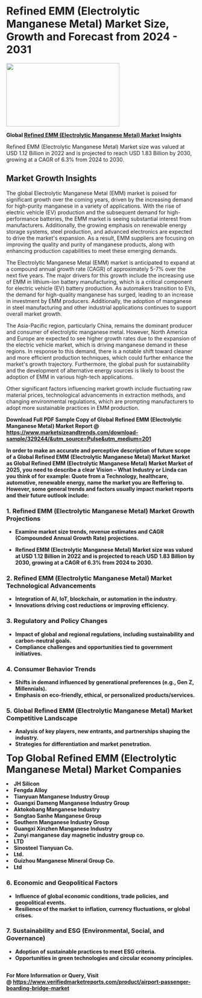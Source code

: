 <H1>Refined EMM (Electrolytic Manganese Metal) Market Size, Growth and Forecast from 2024 - 2031</H1><img class="aligncenter size-medium wp-image-584254" src="https://thirdeyenews.in/wp-content/uploads/2024/09/Global-Market-Research-300x168.jpeg" alt="" width="300" height="168" /><p><strong>Global&nbsp;<a href="https://www.marketsizeandtrends.com/download-sample/329244/&amp;utm_source=Pulse&amp;utm_medium=201">Refined EMM (Electrolytic Manganese Metal) Market</a> Insights</strong></p><p>Refined EMM (Electrolytic Manganese Metal) Market size was valued at USD 1.12 Billion in 2022 and is projected to reach USD 1.83 Billion by 2030, growing at a CAGR of 6.3% from 2024 to 2030.</p><p><h2>Market Growth Insights</h2> <p>The global Electrolytic Manganese Metal (EMM) market is poised for significant growth over the coming years, driven by the increasing demand for high-purity manganese in a variety of applications. With the rise of electric vehicle (EV) production and the subsequent demand for high-performance batteries, the EMM market is seeing substantial interest from manufacturers. Additionally, the growing emphasis on renewable energy storage systems, steel production, and advanced electronics are expected to drive the market's expansion. As a result, EMM suppliers are focusing on improving the quality and purity of manganese products, along with enhancing production capabilities to meet these emerging demands.</p> <p><strong></strong></p> <p>The Electrolytic Manganese Metal (EMM) market is anticipated to expand at a compound annual growth rate (CAGR) of approximately 5-7% over the next five years. The major drivers for this growth include the increasing use of EMM in lithium-ion battery manufacturing, which is a critical component for electric vehicle (EV) battery production. As automakers transition to EVs, the demand for high-quality manganese has surged, leading to an increase in investment by EMM producers. Additionally, the adoption of manganese in steel manufacturing and other industrial applications continues to support overall market growth.</p> <p>The Asia-Pacific region, particularly China, remains the dominant producer and consumer of electrolytic manganese metal. However, North America and Europe are expected to see higher growth rates due to the expansion of the electric vehicle market, which is driving manganese demand in these regions. In response to this demand, there is a notable shift toward cleaner and more efficient production techniques, which could further enhance the market's growth trajectory. Furthermore, the global push for sustainability and the development of alternative energy sources is likely to boost the adoption of EMM in various high-tech applications.</p> <p>Other significant factors influencing market growth include fluctuating raw material prices, technological advancements in extraction methods, and changing environmental regulations, which are prompting manufacturers to adopt more sustainable practices in EMM production.</p> <p><strong></p><p><span class=""><strong>Download Full PDF Sample Copy of Global Refined EMM (Electrolytic Manganese Metal) Market Report</strong> @ <a href="https://www.marketsizeandtrends.com/download-sample/329244/&amp;utm_source=Pulse&amp;utm_medium=201" target="_blank">https://www.marketsizeandtrends.com/download-sample/329244/&amp;utm_source=Pulse&amp;utm_medium=201</a></span></p><p>In order to make an accurate and perceptive description of future scope of a Global&nbsp;Refined EMM (Electrolytic Manganese Metal) Market Market as Global&nbsp;Refined EMM (Electrolytic Manganese Metal) Market Market of 2025, you need to describe a clear Vision &ndash; What Industry or Linda can you think of for example: Quote from a Technology, healthcare, automotive, renewable energy, name the market you are Reffering to. However, some general trends and factors usually impact market reports and their future outlook include:</p><h3>1.&nbsp;<strong>Refined EMM (Electrolytic Manganese Metal) Market Growth Projections</strong></h3><ul><li>Examine market size trends, revenue estimates and CAGR (Compounded Annual Growth Rate) projections.</li><li><p>Refined EMM (Electrolytic Manganese Metal) Market size was valued at USD 1.12 Billion in 2022 and is projected to reach USD 1.83 Billion by 2030, growing at a CAGR of 6.3% from 2024 to 2030.</p></li></ul><h3>2.&nbsp;<strong>Refined EMM (Electrolytic Manganese Metal) Market Technological Advancements</strong></h3><ul><li>Integration of AI, IoT, blockchain, or automation in the industry.</li><li>Innovations driving cost reductions or improving efficiency.</li></ul><h3>3.&nbsp;<strong>Regulatory and Policy Changes</strong></h3><ul><li>Impact of global and regional regulations, including sustainability and carbon-neutral goals.</li><li>Compliance challenges and opportunities tied to government initiatives.</li></ul><h3>4.&nbsp;<strong>Consumer Behavior Trends</strong></h3><ul><li>Shifts in demand influenced by generational preferences (e.g., Gen Z, Millennials).</li><li>Emphasis on eco-friendly, ethical, or personalized products/services.</li></ul><h3>5.&nbsp;<strong>Global Refined EMM (Electrolytic Manganese Metal) Market Competitive Landscape</strong></h3><ul><li>Analysis of key players, new entrants, and partnerships shaping the industry.</li><li>Strategies for differentiation and market penetration.</li></ul><p data-pm-slice="1 1 []"><span style="color: inherit; font-family: inherit; font-size: 25px;">Top Global Refined EMM (Electrolytic Manganese Metal) Market Companies</span></p><div class="" data-test-id=""><p><li>JH Silicon</li><li> Fengda Alloy</li><li> Tianyuan Manganese Industry Group</li><li> Guangxi Dameng Manganese Industry Group</li><li> Aktokobang Manganese Industry</li><li> Songtao Sanhe Manganese Group</li><li> Southern Manganese Industry Group</li><li> Guangxi Xinzhen Manganese Industry</li><li> Zunyi manganese day magnetic industry group co.</li><li> LTD</li><li> Sinosteel Tianyuan Co.</li><li> Ltd.</li><li> Guizhou Manganese Mineral Group Co.</li><li>Ltd</li></p></div><h3>6.&nbsp;<strong>Economic and Geopolitical Factors</strong></h3><ul><li>Influence of global economic conditions, trade policies, and geopolitical events.</li><li>Resilience of the market to inflation, currency fluctuations, or global crises.</li></ul><h3>7.&nbsp;<strong>Sustainability and ESG (Environmental, Social, and Governance)</strong></h3><ul><li>Adoption of sustainable practices to meet ESG criteria.</li><li>Opportunities in green technologies and circular economy principles.</li></ul><h2><strong style="font-size: 14px;">For More Information or Query, Visit @&nbsp;</strong><a style="background-color: #ffffff; font-size: 14px;" href="https://www.marketsizeandtrends.com/report/refined-emm-electrolytic-manganese-metal-market/" target="_blank">https://www.verifiedmarketreports.com/product/airport-passenger-boarding-bridge-market</a></h2>
